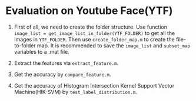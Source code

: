# Evaluation on Youtube Face(YTF)

1. First of all, we need to create the folder structure. Use function `image_list = get_image_list_in_folder(YTF_FOLDER)` to get all the images in `YTF_FOLDER`.
Then use `create_folder_map.m` to create the file-to-folder map. It is recommended to save the `image_list` and `subset_map` variables to a .mat file.

2. Extract the features via `extract_feature.m`.

3. Get the accuracy by `compare_feature.m`.

4. Get the accuracy of Histogram Intersection Kernel Support Vector Machine(HIK-SVM) by `test_label_distribution.m`.
